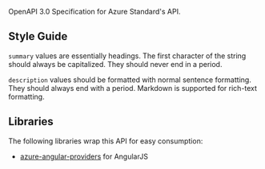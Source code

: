 OpenAPI 3.0 Specification for Azure Standard's API.

## Style Guide

`summary` values are essentially headings. The first character of the string should always be capitalized. They should never end in a period.

`description` values should be formatted with normal sentence formatting. They should always end with a period. Markdown is supported for rich-text formatting.

## Libraries

The following libraries wrap this API for easy consumption:

- [azure-angular-providers](https://github.com/azurestandard/azure-angular-providers) for AngularJS
